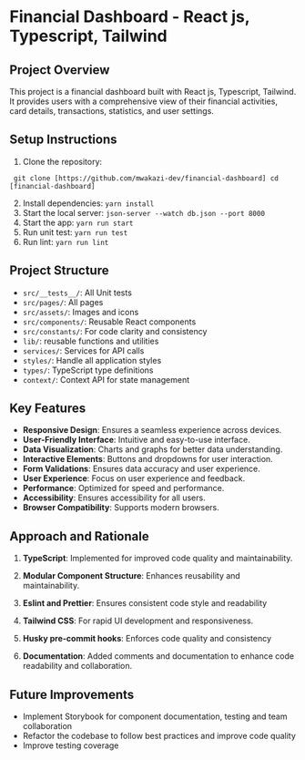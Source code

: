 # Financial Dashboard - React js, Typescript, Tailwind

## Project Overview

This project is a financial dashboard built with React js, Typescript, Tailwind. It provides users with a comprehensive view of their financial activities, card details, transactions, statistics, and user settings.

## Setup Instructions

1. Clone the repository:

` git clone [https://github.com/mwakazi-dev/financial-dashboard] cd [financial-dashboard]`

2. Install dependencies:
   `yarn install`
3. Start the local server:
   `json-server --watch db.json --port 8000`
4. Start the app:
   `yarn run start`
5. Run unit test:
   `yarn run test`
6. Run lint:
   `yarn run lint`

## Project Structure

- `src/__tests__/`: All Unit tests
- `src/pages/`: All pages
- `src/assets/`: Images and icons
- `src/components/`: Reusable React components
- `src/constants/`: For code clarity and consistency
- `lib/`: reusable functions and utilities
- `services/`: Services for API calls
- `styles/`: Handle all application styles
- `types/`: TypeScript type definitions
- `context/`: Context API for state management

## Key Features

- **Responsive Design**: Ensures a seamless experience across devices.
- **User-Friendly Interface**: Intuitive and easy-to-use interface.
- **Data Visualization**: Charts and graphs for better data understanding.
- **Interactive Elements**: Buttons and dropdowns for user interaction.
- **Form Validations**: Ensures data accuracy and user experience.
- **User Experience**: Focus on user experience and feedback.
- **Performance**: Optimized for speed and performance.
- **Accessibility**: Ensures accessibility for all users.
- **Browser Compatibility**: Supports modern browsers.

## Approach and Rationale

1. **TypeScript**: Implemented for improved code quality and maintainability.

2. **Modular Component Structure**: Enhances reusability and maintainability.

3. **Eslint and Prettier**: Ensures consistent code style and readability

4. **Tailwind CSS**: For rapid UI development and responsiveness.

5. **Husky pre-commit hooks**: Enforces code quality and consistency

6. **Documentation**: Added comments and documentation to enhance code readability and collaboration.

## Future Improvements

- Implement Storybook for component documentation, testing and team collaboration
- Refactor the codebase to follow best practices and improve code quality
- Improve testing coverage
